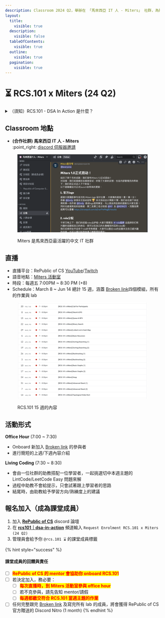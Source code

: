 ```yaml
---
description: Classroom 2024 Q2，舉辦在 「馬來西亞 IT 人 - Miters」 社群，為期 15 週
layout:
  title:
    visible: true
  description:
    visible: false
  tableOfContents:
    visible: true
  outline:
    visible: true
  pagination:
    visible: true
---
```


# ⏳ RCS.101 x Miters (24 Q2)

<details>

<summary>（須知）RCS.101 - DSA In Action 是什麼？</summary>

<img src="../../.gitbook/assets/image (19).png" alt="" data-size="original">

[Broken link](broken-reference "mention")是一個幫助學習者循序漸進、系統化的寫會基礎資料結構的 Open Course。

[Broken link](broken-reference "mention")的形式十分接近一個 workshop/工作坊，將在 15 週之內由 3 位 mentor 帶領參與者利用 LeetCode Easy \~ Medium 掌握系統開發所有的先備開發能力。

</details>

## Classroom 地點

* **(合作社群) 馬來西亞 IT 人 - Miters**\
  :point\_right: [discord 伺服器邀請](https://discord.gg/nEVeTFrsbh)

<figure><img src="../../.gitbook/assets/image (21).png" alt=""><figcaption><p>Miters 是馬來西亞最活躍的中文 IT 社群</p></figcaption></figure>

## 直播

* 直播平台：RePublic of CS [YouTube](https://www.youtube.com/@republic-cs/videos)/[Twitch](https://www.twitch.tv/republicofcs)
* 語音地點：[Miters 活動室](https://discord.com/channels/1127379397578600553/1192609273662947369)
* 時段：每週五 7:00PM \~ 8:30 PM (+8)
* Schedule：March 8 \~ Jun 14 總計 15 週，涵蓋 [Broken link](broken-reference "mention")四個模組，所有的作業與 lab

<figure><img src="../../.gitbook/assets/image.png" alt=""><figcaption><p>RCS.101 15 週的內容</p></figcaption></figure>

## 活動形式

**Office Hour** (7:00 \~ 7:30)

* Onboard 新加入 [Broken link](broken-reference "mention") 的參與者
* 進行簡短的上週/下週內容介紹

**Living Coding** (7:30 \~ 8:30)

* 會由一位社群的助教搭配一位學習者，一起挑選切中本週主題的 LintCode/LeetCode Easy 問題來解
* 過程中助教不會給提示，只會試著跟上學習者的思路
* 結尾時，由助教給予學習方向/熟練度上的建議

## 報名加入（成為課堂成員）

1. 加入 [**RePublic of CS**](https://discord.gg/NKT3K6mkm9) discord 論壇
2. 在 [**rcs101｜dsa-in-action**](https://discord.com/channels/1205094724294418482/1205883447042773072) 頻道輸入 `Request Enrolment RCS.101 x Miters (24 Q2)`
3. 管理員會給予你 `@rcs.101 ⌛` 的課堂成員標籤

{% hint style="success" %}
#### 課堂成員的回饋與責任

* [ ] <mark style="color:red;">**RePublic of CS 的 mentor 會協助你 onboard RCS.101**</mark>
* [ ] 若決定加入，務必要：
  * [ ] <mark style="color:red;">**每次直播時，到 Miters 活動室參與 office hour**</mark>
  * [ ] 若不克參與，請先告知 mentor/請假
  * [ ] <mark style="color:red;">**每週都繳交符合 RCS.101 當週主題的作業**</mark>
* [ ] 任何完整跟完 [Broken link](broken-reference "mention") 及寫完所有 lab 的成員，將會獲得 RePublic of CS 官方贈送的 Discord Nitro (1 month)
{% endhint %}
